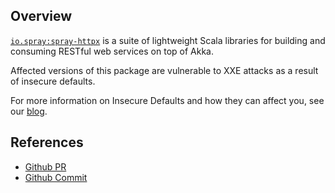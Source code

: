 ## Overview
[`io.spray:spray-httpx`](http://search.maven.org/#search%7Cga%7C1%7Ca%3A%22spray-httpx%22) is a suite of lightweight Scala libraries for building and consuming RESTful web services on top of Akka.

Affected versions of this package are vulnerable to XXE attacks as a result of insecure defaults.

For more information on Insecure Defaults and how they can affect you, see our [blog](https://snyk.io/blog/mongodb-hack-and-secure-defaults/).

## References
- [Github PR](https://github.com/spray/spray/pull/1024)
- [Github Commit](https://github.com/spray/spray/commit/01f42fd7b320489fb5455b71b373fffb7046cb7d)
